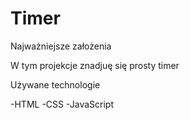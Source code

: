# Timer
Najważniejsze założenia

W tym projekcje znadjuę się prosty timer

Używane technologie

-HTML -CSS -JavaScript
